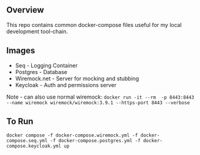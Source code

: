 ## Overview

This repo contains common docker-compose files useful for my local development tool-chain.

## Images
* Seq - Logging Container
* Postgres - Database
* Wiremock.net - Server for mocking and stubbing
* Keycloak - Auth and permissions server

Note - can also use normal wiremock: `docker run -it --rm  -p 8443:8443 --name wiremock wiremock/wiremock:3.9.1 --https-port 8443 --verbose`

## To Run

`docker compose -f docker-compose.wiremock.yml -f docker-compose.seq.yml -f docker-compose.postgres.yml -f docker-compose.keycloak.yml up`
